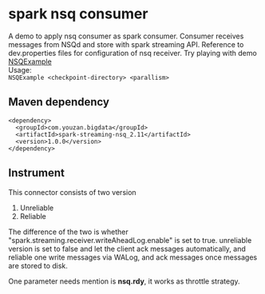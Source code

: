 # spark nsq consumer
A demo to apply nsq consumer as spark consumer. Consumer receives messages from NSQd and store with spark streaming API.
Reference to dev.properties files for configuration of nsq receiver. Try playing with demo
[NSQExample](http://gitlab.qima-inc.com/bigdata/spark-nsq-consumer/blob/branch-1.0/src/test/scala/com/youzan/bigdata/streaming/example/NSQExample.scala)
<br>Usage: <br>
```NSQExample <checkpoint-directory> <parallism>```

## Maven dependency
```
<dependency>
  <groupId>com.youzan.bigdata</groupId>
  <artifactId>spark-streaming-nsq_2.11</artifactId>
  <version>1.0.0</version>
</dependency>
```

## Instrument
This connector consists of two version
1. Unreliable
2. Reliable

The difference of the two is whether "spark.streaming.receiver.writeAheadLog.enable" is set to true.
unreliable version is set to false and let the client ack messages automatically, and reliable one write messages
via WALog, and ack messages once messages are stored to disk. <br>

One parameter needs mention is <b>nsq.rdy</b>, it works as throttle strategy.
